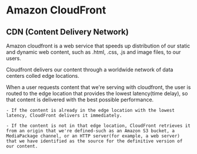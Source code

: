 # Amazon CloudFront

## CDN (Content Delivery Network)

Amazon cloudfront is a web service that speeds up distribution of our static and dynamic web content, such as .html, .css, .js and image files, to our users.

Cloudfront delivers our content through a worldwide network of data centers colled edge locations.

When a user requests content that we're serving with cloudfront, the user is routed to the edge location that provides the lowest latency(time delay), so that content is delivered with the best possible performance.

    - If the content is already in the edge location with the lowest latency, CloudFront delivers it immediately.

    - If the content is not in that edge location, CloudFront retrieves it from an origin that we're defined-such as an Amazon S3 bucket, a MediaPackage channel, or an HTTP server(for example, a web server) that we have identified as the source for the definitive version of our content.
